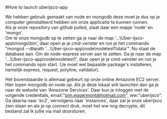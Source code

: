 #How to launch uberijsco-app  

We hebben gebruik gemaakt van node en mongodb deze moet je dus op je computer geinstalleerd hebben om onze applicatie te kunnen runnen.  
Als je onze repository van github pulled, staat daar een mapje 'node' en 'mongo'.  
Om te onze mongodb op te zetten ga je naar de map '...\Uber-ijsco-app\mongo\bin', daar open je je cmd-venster en run je het commando "mongod --dbpath '...\Uber-ijsco-app\node\nodetest1\data'". Nu staat de database aan.
Om de node-express server aan te zetten. Ga je naar de map '...\Uber-ijsco-app\node\nodetest1', daar open je je cmd-venster en run je het commando npm start. (Je moet wel bepaalde package's installeren, namelijk express, request, polyline, validator).

Het bovenstaande is allemaal gebeurt op onze online Amazone EC2 server. Hier lopen mongodb en node op. Als je deze lokaal wilt launchen dan ga je naar de website van 'Amazone Services'. Daar kun je inloggen met de volgende credentials, email:"pim.eggermont@hotmail.com", ww:"uberijsco". Ga daarna naar 'ec2', vervolgens naar 'instances', daar zal je onze uberijsco zien staan en als je op connect druk, moet het ww nog decrypte, dit bestand zal ik jullie via mail doorsturen.